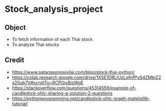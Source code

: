 # Stock_analysis_project


## Object
- To fetch information of each Thai stock
- To analyze Thai stocks

## Credit
- https://www.patanasongsivilai.com/blog/stock-thai-python/
- https://colab.research.google.com/drive/1XSE1DRLIUzLqfnfPvS4ZMbjZ2s20ub7V#scrollTo=RCPGjvBizWgE
- https://stackoverflow.com/questions/45314559/example-of-candlestick-ohlc-sharing-a-solution-2-questions
- https://pythonprogramming.net/candlestick-ohlc-graph-matplotlib-tutorial/
